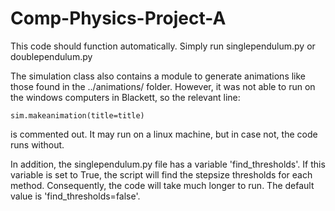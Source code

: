 # Comp-Physics-Project-A

This code should function automatically.
Simply run singlependulum.py or doublependulum.py

The simulation class also contains a module to generate animations like those
found in the ../animations/ folder. However, it was not able to run on the
windows computers in Blackett, so the relevant line: 

	sim.makeanimation(title=title)

is commented out. It may run on a linux machine, but in case not, the code runs without.

In addition, the singlependulum.py file has a variable 'find_thresholds'.
If this variable is set to True, the script will find the stepsize thresholds
for each method. Consequently, the code will take much longer to run. 
The default value is 'find_thresholds=false'.
